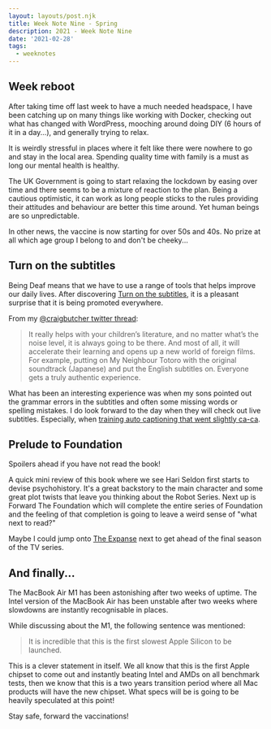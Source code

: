 ```yaml
---
layout: layouts/post.njk
title: Week Note Nine - Spring
description: 2021 - Week Note Nine
date: '2021-02-28'
tags:
  - weeknotes
---
```


## Week reboot

After taking time off last week to have a much needed headspace, I have been catching up on many things like working with Docker, checking out what has changed with WordPress, mooching around doing DIY (6 hours of it in a day...), and generally trying to relax.

It is weirdly stressful in places where it felt like there were nowhere to go and stay in the local area. Spending quality time with family is a must as long our mental health is healthy.

The UK Government is going to start relaxing the lockdown by easing over time and there seems to be a mixture of reaction to the plan. Being a cautious optimistic, it can work as long people sticks to the rules providing their attitudes and behaviour are better this time around. Yet human beings are so unpredictable.

In other news, the vaccine is now starting for over 50s and 40s. No prize at all which age group I belong to and don't be cheeky...

## Turn on the subtitles

Being Deaf means that we have to use a range of tools that helps improve our daily lives. After discovering [Turn on the subtitles](https://turnonthesubtitles.org), it is a pleasant surprise that it is being promoted everywhere.

From my [@craigbutcher twitter thread](https://twitter.com/craigbutcher/status/1366091267348832261):

> It really helps with your children’s literature, and no matter what’s the noise level, it is always going to be there. And most of all, it will accelerate their learning and opens up a new world of foreign films. For example, putting on My Neighbour Totoro with the original soundtrack (Japanese) and put the English subtitles on. Everyone gets a truly authentic experience.

What has been an interesting experience was when my sons pointed out the grammar errors in the subtitles and often some missing words or spelling mistakes. I do look forward to the day when they will check out live subtitles. Especially, when [training auto captioning that went slightly ca-ca](https://twitter.com/pjf/status/1365443795723063298?s=21).

## Prelude to Foundation

Spoilers ahead if you have not read the book!

A quick mini review of this book where we see Hari Seldon first starts to devise psychohistory. It's a great backstory to the main character and some great plot twists that leave you thinking about the Robot Series. Next up is Forward The Foundation which will complete the entire series of Foundation and the feeling of that completion is going to leave a weird sense of "what next to read?"

Maybe I could jump onto [The Expanse](https://en.wikipedia.org/wiki/The_Expanse_(novel_series)) next to get ahead of the final season of the TV series.

## And finally...

The MacBook Air M1 has been astonishing after two weeks of uptime. The Intel version of the MacBook Air has been unstable after two weeks where slowdowns are instantly recognisable in places.

While discussing about the M1, the following sentence was mentioned:

> It is incredible that this is the first slowest Apple Silicon to be launched.

This is a clever statement in itself. We all know that this is the first Apple chipset to come out and instantly beating Intel and AMDs on all benchmark tests, then we know that this is a two years transition period where all Mac products will have the new chipset. What specs will be is going to be heavily speculated at this point!

Stay safe, forward the vaccinations!
